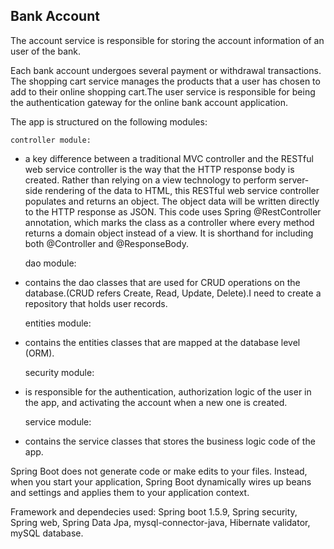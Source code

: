 ## Bank Account
The account service is responsible for storing the account information of an user of the bank.

Each bank account undergoes several payment or withdrawal transactions.
The shopping cart service manages the products that a user has chosen to add to their online shopping cart.The user service is responsible for being the authentication gateway for the online bank account application.

The app is structured on the following modules:

    controller module: 
- a key difference between a traditional MVC controller and the RESTful web service controller is the way that the HTTP response body is created. Rather than relying on a view technology to perform server-side rendering of the data to HTML, this RESTful web service controller populates and returns an object. The object data will be written directly to the HTTP response as JSON.
This code uses Spring @RestController annotation, which marks the class as a controller where every method returns a domain object instead of a view. It is shorthand for including both @Controller and @ResponseBody.

    dao module:
- contains the dao classes that are used for CRUD operations on the database.(CRUD refers Create, Read, Update, Delete).I need to create a repository that holds user records.

    entities module: 
- contains the entities classes that are mapped at the database level (ORM).

    security module: 
- is responsible for the authentication, authorization logic of the user in the app, and activating the account when a new one is created.

    service module:
- contains the service classes that stores the business logic code of the app.

Spring Boot does not generate code or make edits to your files. Instead, when you start your application, Spring Boot dynamically wires up beans and settings and applies them to your application context. 

Framework and dependecies used: Spring boot 1.5.9, Spring security, Spring web, Spring Data Jpa, mysql-connector-java, Hibernate validator, mySQL database.



